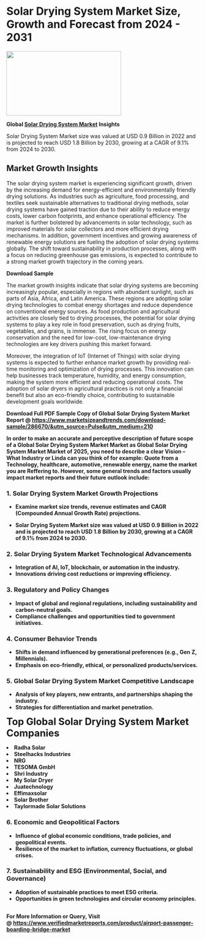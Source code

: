<H1>Solar Drying System Market Size, Growth and Forecast from 2024 - 2031</H1><img class="aligncenter size-medium wp-image-584254" src="https://thirdeyenews.in/wp-content/uploads/2024/09/Global-Market-Research-300x168.jpeg" alt="" width="300" height="168" /><p><strong>Global&nbsp;<a href="https://www.marketsizeandtrends.com/download-sample/286670/&amp;utm_source=Pulse&amp;utm_medium=210">Solar Drying System Market</a> Insights</strong></p><p>Solar Drying System Market size was valued at USD 0.9 Billion in 2022 and is projected to reach USD 1.8 Billion by 2030, growing at a CAGR of 9.1% from 2024 to 2030.</p><p><h2>Market Growth Insights</h2> <p>The solar drying system market is experiencing significant growth, driven by the increasing demand for energy-efficient and environmentally friendly drying solutions. As industries such as agriculture, food processing, and textiles seek sustainable alternatives to traditional drying methods, solar drying systems have gained traction due to their ability to reduce energy costs, lower carbon footprints, and enhance operational efficiency. The market is further bolstered by advancements in solar technology, such as improved materials for solar collectors and more efficient drying mechanisms. In addition, government incentives and growing awareness of renewable energy solutions are fueling the adoption of solar drying systems globally. The shift toward sustainability in production processes, along with a focus on reducing greenhouse gas emissions, is expected to contribute to a strong market growth trajectory in the coming years.</p> <p><strong>Download Sample</strong></p> <p>The market growth insights indicate that solar drying systems are becoming increasingly popular, especially in regions with abundant sunlight, such as parts of Asia, Africa, and Latin America. These regions are adopting solar drying technologies to combat energy shortages and reduce dependence on conventional energy sources. As food production and agricultural activities are closely tied to drying processes, the potential for solar drying systems to play a key role in food preservation, such as drying fruits, vegetables, and grains, is immense. The rising focus on energy conservation and the need for low-cost, low-maintenance drying technologies are key drivers pushing this market forward.</p> <p>Moreover, the integration of IoT (Internet of Things) with solar drying systems is expected to further enhance market growth by providing real-time monitoring and optimization of drying processes. This innovation can help businesses track temperature, humidity, and energy consumption, making the system more efficient and reducing operational costs. The adoption of solar dryers in agricultural practices is not only a financial benefit but also an eco-friendly choice, contributing to sustainable development goals worldwide.</p> <p><strong></p><p><span class=""><strong>Download Full PDF Sample Copy of Global Solar Drying System Market Report</strong> @ <a href="https://www.marketsizeandtrends.com/download-sample/286670/&amp;utm_source=Pulse&amp;utm_medium=210" target="_blank">https://www.marketsizeandtrends.com/download-sample/286670/&amp;utm_source=Pulse&amp;utm_medium=210</a></span></p><p>In order to make an accurate and perceptive description of future scope of a Global&nbsp;Solar Drying System Market Market as Global&nbsp;Solar Drying System Market Market of 2025, you need to describe a clear Vision &ndash; What Industry or Linda can you think of for example: Quote from a Technology, healthcare, automotive, renewable energy, name the market you are Reffering to. However, some general trends and factors usually impact market reports and their future outlook include:</p><h3>1.&nbsp;<strong>Solar Drying System Market Growth Projections</strong></h3><ul><li>Examine market size trends, revenue estimates and CAGR (Compounded Annual Growth Rate) projections.</li><li><p>Solar Drying System Market size was valued at USD 0.9 Billion in 2022 and is projected to reach USD 1.8 Billion by 2030, growing at a CAGR of 9.1% from 2024 to 2030.</p></li></ul><h3>2.&nbsp;<strong>Solar Drying System Market Technological Advancements</strong></h3><ul><li>Integration of AI, IoT, blockchain, or automation in the industry.</li><li>Innovations driving cost reductions or improving efficiency.</li></ul><h3>3.&nbsp;<strong>Regulatory and Policy Changes</strong></h3><ul><li>Impact of global and regional regulations, including sustainability and carbon-neutral goals.</li><li>Compliance challenges and opportunities tied to government initiatives.</li></ul><h3>4.&nbsp;<strong>Consumer Behavior Trends</strong></h3><ul><li>Shifts in demand influenced by generational preferences (e.g., Gen Z, Millennials).</li><li>Emphasis on eco-friendly, ethical, or personalized products/services.</li></ul><h3>5.&nbsp;<strong>Global Solar Drying System Market Competitive Landscape</strong></h3><ul><li>Analysis of key players, new entrants, and partnerships shaping the industry.</li><li>Strategies for differentiation and market penetration.</li></ul><p data-pm-slice="1 1 []"><span style="color: inherit; font-family: inherit; font-size: 25px;">Top Global Solar Drying System Market Companies</span></p><div class="" data-test-id=""><p><li>Radha Solar</li><li> Steelhacks Industries</li><li> NRG</li><li> TESOMA GmbH</li><li> Shri Industry</li><li> My Solar Dryer</li><li> Juatechnology</li><li> Effimaxsolar</li><li> Solar Brother</li><li> Taylormade Solar Solutions</li></p></div><h3>6.&nbsp;<strong>Economic and Geopolitical Factors</strong></h3><ul><li>Influence of global economic conditions, trade policies, and geopolitical events.</li><li>Resilience of the market to inflation, currency fluctuations, or global crises.</li></ul><h3>7.&nbsp;<strong>Sustainability and ESG (Environmental, Social, and Governance)</strong></h3><ul><li>Adoption of sustainable practices to meet ESG criteria.</li><li>Opportunities in green technologies and circular economy principles.</li></ul><h2><strong style="font-size: 14px;">For More Information or Query, Visit @&nbsp;</strong><a style="background-color: #ffffff; font-size: 14px;" href="https://www.marketsizeandtrends.com/report/solar-drying-system-market/" target="_blank">https://www.verifiedmarketreports.com/product/airport-passenger-boarding-bridge-market</a></h2>
